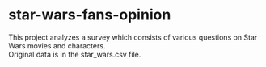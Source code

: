 # star-wars-fans-opinion
This project analyzes a survey which consists of various questions on Star Wars movies and characters.  
Original data is in the star_wars.csv file.
